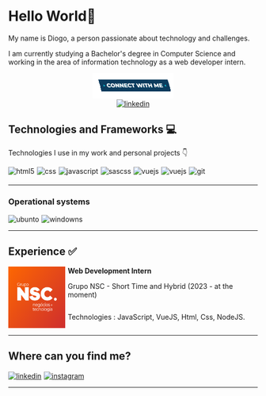# Hello World👋

My name is Diogo, a person passionate about technology and challenges.

I am currently studying a Bachelor's degree in Computer Science and working in the area of ​​information technology as a web developer intern.

<div style="display: flex; flex-direction:column; align-items:center; justify-content:center;">
  <img align="center" alt="html5" src="./Connect-with-me.gif">
  <a href="https://www.linkedin.com/in/diogohsp/">
    <img align="center" alt="linkedin" src="https://img.shields.io/badge/LinkedIn-0077B5?style=for-the-badge&logo=linkedin&logoColor=white">
    
</a>
</div>

## Technologies and Frameworks 💻

Technologies I use in my work and personal projects 👇

<div style="display: flex; column-gap:5px; margin-bottom:5px">
  <img align="center" alt="html5" src="https://img.shields.io/badge/HTML5-E34F26?style=for-the-badge&logo=html5&logoColor=white">
   <img align="center" alt="css" src="https://img.shields.io/badge/CSS3-1572B6?style=for-the-badge&logo=css3&logoColor=white">
   <img align="center" alt="javascript" src="https://img.shields.io/badge/JavaScript-F7DF1E?style=for-the-badge&logo=javascript&logoColor=black">
   <img align="center" alt="sascss" src="https://img.shields.io/badge/Sass-CC6699?style=for-the-badge&logo=sass&logoColor=whit">
   <img align="center" alt="vuejs" src="https://img.shields.io/badge/Vue.js-35495E?style=for-the-badge&logo=vue.js&logoColor=4FC08D">
   <img align="center" alt="vuejs" src="https://img.shields.io/badge/Node.js-43853D?style=for-the-badge&logo=node.js&logoColor=white">
   <img align="center" alt="git" src="https://img.shields.io/badge/GIT-E44C30?style=for-the-badge&logo=git&logoColor=white">

</div>

<div style="display: flex; column-gap:5px;">
   
</div>
<hr>

### Operational systems

<div style="display: flex; column-gap:5px;">
   <img align="center" alt="ubunto" src="https://img.shields.io/badge/Ubuntu-E95420?style=for-the-badge&logo=ubuntu&logoColor=white">
   <img align="center" alt="windowns" src="https://img.shields.io/badge/Windows-0078D6?style=for-the-badge&logo=windows&logoColor=white">
</div>
<hr>

## Experience ✅

<div style="display: flex; column-gap:5px;">
   <img align="center" alt="nsc-logo" src="./logo-grupo-nsc.png" style="width: 12vw">
   <div style="display: flex; flex-direction:column;">
    <strong>Web Development Intern</strong>
   <p>Grupo NSC - Short Time and Hybrid (2023 - at the moment)
   </p>
   <p>
    Technologies : JavaScript, VueJS, Html, Css, NodeJS.
   </p>

   </div>
   
</div>

<hr>

## Where can you find me?
<div style="display: flex; column-gap:5px; ">
<a href="https://www.linkedin.com/in/diogohsp/">
    <img align="center" alt="linkedin" src="https://img.shields.io/badge/LinkedIn-0077B5?style=for-the-badge&logo=linkedin&logoColor=white">
    
</a>
<a href="https://www.instagram.com/diogo.hsp/">
    <img align="center" alt="instagram" src="https://img.shields.io/badge/Instagram-E4405F?style=for-the-badge&logo=instagram&logoColor=white">
</a>
</div>
<hr>